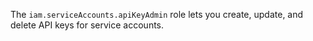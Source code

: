 The `iam.serviceAccounts.apiKeyAdmin` role lets you create, update, and delete API keys for service accounts.